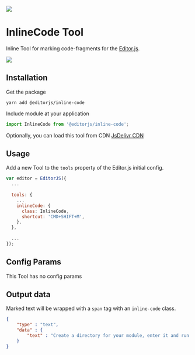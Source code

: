 ![](https://badgen.net/badge/Editor.js/v2.0/blue)

# InlineCode Tool

Inline Tool for marking code-fragments for the [Editor.js](https://ifmo.su/editor).

![](assets/example.gif)

## Installation

Get the package

```shell
yarn add @editorjs/inline-code
```

Include module at your application

```javascript
import InlineCode from '@editorjs/inline-code';
```

Optionally, you can load this tool from CDN [JsDelivr CDN](https://cdn.jsdelivr.net/npm/@editorjs/inline-code@latest)

## Usage

Add a new Tool to the `tools` property of the Editor.js initial config.

```javascript
var editor = EditorJS({
  ...
  
  tools: {
    ...
    inlineCode: {
      class: InlineCode,
      shortcut: 'CMD+SHIFT+M',
    },
  },
  
  ...
});
```

## Config Params

This Tool has no config params

## Output data

Marked text will be wrapped with a `span` tag with an `inline-code` class.

```json
{
    "type" : "text",
    "data" : {
        "text" : "Create a directory for your module, enter it and run <span class=\"inline-code\">npm init</span> command."
    }
}
```

